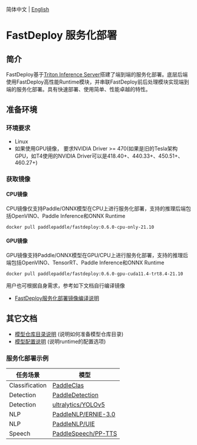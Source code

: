 简体中文 | [English](README_EN.md)

# FastDeploy 服务化部署

## 简介

FastDeploy基于[Triton Inference Server](https://github.com/triton-inference-server/server)搭建了端到端的服务化部署。底层后端使用FastDeploy高性能Runtime模块，并串联FastDeploy前后处理模块实现端到端的服务化部署。具有快速部署、使用简单、性能卓越的特性。

## 准备环境

### 环境要求
- Linux
- 如果使用GPU镜像， 要求NVIDIA Driver >= 470(如果是旧的Tesla架构GPU，如T4使用的NVIDIA Driver可以是418.40+、440.33+、450.51+、460.27+)

### 获取镜像

#### CPU镜像
CPU镜像仅支持Paddle/ONNX模型在CPU上进行服务化部署，支持的推理后端包括OpenVINO、Paddle Inference和ONNX Runtime
``` shell
docker pull paddlepaddle/fastdeploy:0.6.0-cpu-only-21.10
```

#### GPU镜像
GPU镜像支持Paddle/ONNX模型在GPU/CPU上进行服务化部署，支持的推理后端包括OpenVINO、TensorRT、Paddle Inference和ONNX Runtime
```
docker pull paddlepaddle/fastdeploy:0.6.0-gpu-cuda11.4-trt8.4-21.10
```

用户也可根据自身需求，参考如下文档自行编译镜像
- [FastDeploy服务化部署镜像编译说明](docs/zh_CN/compile.md)

## 其它文档
- [模型仓库目录说明](docs/zh_CN/model_repository.md) (说明如何准备模型仓库目录)
- [模型配置说明](docs/zh_CN/model_configuration.md)  (说明runtime的配置选项)


### 服务化部署示例

| 任务场景 | 模型  |
|---|---|
| Classification | [PaddleClas](../examples/vision/classification/paddleclas/serving/README.md) |
| Detection | [PaddleDetection](../examples/vision/detection/paddledetection/serving/README.md) |
| Detection | [ultralytics/YOLOv5](../examples/vision/detection/yolov5/serving/README.md) |
| NLP |	[PaddleNLP/ERNIE-3.0](../examples/text/ernie-3.0/serving/README.md)|
| NLP |	[PaddleNLP/UIE](../examples/text/uie/serving/README.md)|
| Speech |	[PaddleSpeech/PP-TTS](../examples/audio/pp-tts/serving/README.md)|
